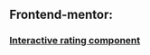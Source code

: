 ## Frontend-mentor:
### [Interactive rating component](https://github.com/AgitAgit/IITC/2024-10/interactive-rating-component-main)
